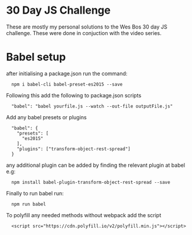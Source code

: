 # 30 Day JS Challenge

 These are mostly my personal solutions to the Wes Bos 30 day JS challenge. These were done in conjuction with the video series.

# Babel setup

after initialising a package.json run the command:

```
  npm i babel-cli babel-preset-es2015 --save
```
Following this add the following to package.json scripts

```
  "babel": "babel yourfile.js --watch --out-file outputFile.js"
```

Add any babel presets or plugins
```
  "babel": {
    "presets": [
      "es2015"
    ],
    "plugins": ["transform-object-rest-spread"]
  }
```

any additional plugin can be added by finding the relevant plugin at babel e.g:
```
  npm install babel-plugin-transform-object-rest-spread --save
```

Finally to run babel run:
```
  npm run babel
```

To polyfill any needed methods without webpack add the script
```
  <script src="https://cdn.polyfill.io/v2/polyfill.min.js"></script>
```
